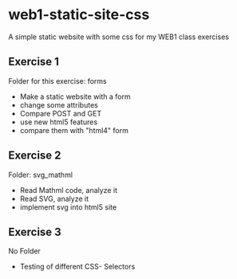 # web1-static-site-css
A simple static website with some css for my WEB1 class exercises

## Exercise 1
Folder for this exercise: forms
- Make a static website with a form
- change some attributes
- Compare POST and GET
- use new html5 features
- compare them with "html4" form

## Exercise 2
Folder: svg_mathml
- Read Mathml code, analyze it
- Read SVG, analyze it
- implement svg into html5 site

## Exercise 3
No Folder
- Testing of different CSS- Selectors